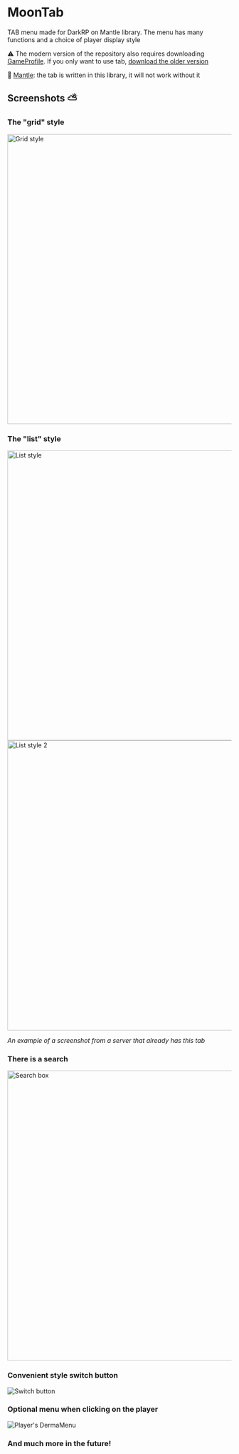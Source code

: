 # MoonTab
TAB menu made for DarkRP on Mantle library. The menu has many functions and a choice of player display style

⚠️ The modern version of the repository also requires downloading [GameProfile](https://github.com/darkfated/gameprofile). If you only want to use tab, [download the older version](https://github.com/darkfated/moontab/releases/tag/old-no-gameprofile)

🔧 [Mantle](https://github.com/darkfated/mantle): the tab is written in this library, it will not work without it

## Screenshots ⛅

### The "grid" style
<img src="https://github.com/darkfated/moontab/assets/49955245/c547580b-ee81-4794-b9e1-e6e6015ad508" width="650" alt="Grid style">

### The "list" style
<img src="https://github.com/darkfated/moontab/assets/49955245/f61d0b0a-dcd5-40be-87a9-393df3247e24" width="650" alt="List style">
<img src="https://github.com/darkfated/moontab/assets/49955245/825a8d83-060e-4242-af3c-82c92fdc2efc" width="650" alt="List style 2">

*An example of a screenshot from a server that already has this tab*

### There is a search
<img src="https://github.com/darkfated/moontab/assets/49955245/49ab3955-db8a-423e-897c-99729133c5f9" width="650" alt="Search box">

### Convenient style switch button
![Switch button](https://github.com/darkfated/moontab/assets/49955245/c2bd5be8-fd1f-4c8a-942f-403d8c78276b)

### Optional menu when clicking on the player
![Player's DermaMenu](https://github.com/darkfated/moontab/assets/49955245/b5e9c743-3ce2-4a9b-bb85-870a1c5360f0)

### And much more in the future!
